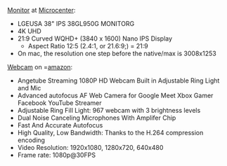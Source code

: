 

[Monitor](https://www.lg.com/us/monitors/lg-38GL950G-B-gaming-monitor) at [Microcenter](https://www.microcenter.com/support/618264/38GL950G_38):
- LGEUSA 38" IPS 38GL950G MONITORG
- 4K UHD
- 21:9 Curved WQHD+ (3840 x 1600) Nano IPS Display
  - Aspect Ratio 12:5 (2.4:1, or 21.6:9;) = 21:9
- On mac, the resolution one step before the native/max is 3008x1253

[Webcam](https://m.media-amazon.com/images/I/B1Ooy9meheL.pdf) on =[amazon](https://www.amazon.com/Angetube-Streaming-Adjustable-Advanced-autofocus/dp/B07RXYG295):
- Angetube Streaming 1080P HD Webcam Built in Adjustable Ring Light and Mic
- Advanced autofocus AF Web Camera for Google Meet Xbox Gamer Facebook YouTube Streamer
- Adjustable Ring Fill Light: 967 webcam with 3 brightness levels
- Dual Noise Canceling Microphones With Amplifer Chip
- Fast And Accurate Autofocus
- High Quality, Low Bandwidth: Thanks to the H.264 compression encoding
- Video Resolution: 1920x1080, 1280x720, 640x480
- Frame rate: 1080p@30FPS
